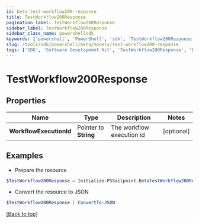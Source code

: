 ```yaml
---
id: beta-test-workflow200-response
title: TestWorkflow200Response
pagination_label: TestWorkflow200Response
sidebar_label: TestWorkflow200Response
sidebar_class_name: powershellsdk
keywords: ['powershell', 'PowerShell', 'sdk', 'TestWorkflow200Response', 'BetaTestWorkflow200Response'] 
slug: /tools/sdk/powershell/beta/models/test-workflow200-response
tags: ['SDK', 'Software Development Kit', 'TestWorkflow200Response', 'BetaTestWorkflow200Response']
---
```



# TestWorkflow200Response

## Properties

Name | Type | Description | Notes
------------ | ------------- | ------------- | -------------
**WorkflowExecutionId** |  Pointer to **String** | The workflow execution id | [optional] 

## Examples

- Prepare the resource
```powershell
$TestWorkflow200Response = Initialize-PSSailpoint.BetaTestWorkflow200Response  -WorkflowExecutionId 0e11cefa-96e7-4b67-90d0-065bc1da5753
```

- Convert the resource to JSON
```powershell
$TestWorkflow200Response | ConvertTo-JSON
```


[[Back to top]](#) 

